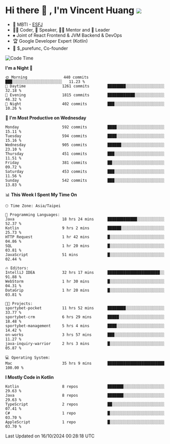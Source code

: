 # Hi there 👋 , I'm Vincent Huang ![](https://komarev.com/ghpvc/?username=Jian-Min-Huang)
- 👀 MBTI - [ESFJ](https://www.16personalities.com/esfj-personality)
- 👨‍💻 Coder, 🎤 Speaker, 👨‍🏫 Mentor and 🚀 Leader
- ♠️ Joint of React Frontend & JVM Backend & DevOps
- 🏆 Google Developer Expert (Kotlin)
- 💼 $_purefunc, Co-founder

<!--START_SECTION:waka-->
![Code Time](http://img.shields.io/badge/Code%20Time-4%2C643%20hrs%2027%20mins-blue)

**I'm a Night 🦉** 

```text
🌞 Morning                440 commits         ███░░░░░░░░░░░░░░░░░░░░░░   11.23 % 
🌆 Daytime                1261 commits        ████████░░░░░░░░░░░░░░░░░   32.18 % 
🌃 Evening                1815 commits        ████████████░░░░░░░░░░░░░   46.32 % 
🌙 Night                  402 commits         ███░░░░░░░░░░░░░░░░░░░░░░   10.26 % 
```
📅 **I'm Most Productive on Wednesday** 

```text
Monday                   592 commits         ████░░░░░░░░░░░░░░░░░░░░░   15.11 % 
Tuesday                  594 commits         ████░░░░░░░░░░░░░░░░░░░░░   15.16 % 
Wednesday                905 commits         ██████░░░░░░░░░░░░░░░░░░░   23.10 % 
Thursday                 451 commits         ███░░░░░░░░░░░░░░░░░░░░░░   11.51 % 
Friday                   381 commits         ██░░░░░░░░░░░░░░░░░░░░░░░   09.72 % 
Saturday                 453 commits         ███░░░░░░░░░░░░░░░░░░░░░░   11.56 % 
Sunday                   542 commits         ███░░░░░░░░░░░░░░░░░░░░░░   13.83 % 
```


📊 **This Week I Spent My Time On** 

```text
🕑︎ Time Zone: Asia/Taipei

💬 Programming Languages: 
Java                     18 hrs 24 mins      █████████████░░░░░░░░░░░░   52.37 % 
Kotlin                   9 hrs 2 mins        ██████░░░░░░░░░░░░░░░░░░░   25.73 % 
HTTP Request             1 hr 42 mins        █░░░░░░░░░░░░░░░░░░░░░░░░   04.86 % 
SQL                      1 hr 20 mins        █░░░░░░░░░░░░░░░░░░░░░░░░   03.81 % 
JavaScript               51 mins             █░░░░░░░░░░░░░░░░░░░░░░░░   02.44 % 

🔥 Editors: 
IntelliJ IDEA            32 hrs 17 mins      ███████████████████████░░   91.88 % 
WebStorm                 1 hr 30 mins        █░░░░░░░░░░░░░░░░░░░░░░░░   04.31 % 
DataGrip                 1 hr 20 mins        █░░░░░░░░░░░░░░░░░░░░░░░░   03.81 % 

🐱‍💻 Projects: 
sportybet-pocket         11 hrs 52 mins      ████████░░░░░░░░░░░░░░░░░   33.77 % 
sportybet-crm            6 hrs 29 mins       █████░░░░░░░░░░░░░░░░░░░░   18.48 % 
sportybet-management     5 hrs 4 mins        ████░░░░░░░░░░░░░░░░░░░░░   14.42 % 
on-works                 3 hrs 57 mins       ███░░░░░░░░░░░░░░░░░░░░░░   11.27 % 
java-inquiry-warrior     2 hrs 3 mins        █░░░░░░░░░░░░░░░░░░░░░░░░   05.87 % 

💻 Operating System: 
Mac                      35 hrs 9 mins       █████████████████████████   100.00 % 
```

**I Mostly Code in Kotlin** 

```text
Kotlin                   8 repos             ███████░░░░░░░░░░░░░░░░░░   29.63 % 
Java                     8 repos             ███████░░░░░░░░░░░░░░░░░░   29.63 % 
TypeScript               2 repos             ██░░░░░░░░░░░░░░░░░░░░░░░   07.41 % 
C#                       1 repo              █░░░░░░░░░░░░░░░░░░░░░░░░   03.70 % 
AppleScript              1 repo              █░░░░░░░░░░░░░░░░░░░░░░░░   03.70 % 
```




 Last Updated on 16/10/2024 00:28:18 UTC
<!--END_SECTION:waka-->
